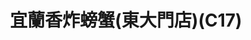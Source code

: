 ---
title: "宜蘭香炸螃蟹(東大門店)(C17)"
description: "宜蘭香炸螃蟹(東大門店)(C17)"
layout: shop
keywords:
  - 美食競賽
  - 台灣美食
  - 美食精選
datePublished: "2025-06-30"
dateModified: "2025-07-05"
city: "花蓮縣"
district: "花蓮市"
address: "花蓮縣花蓮市中山路38號C17"
phone: "0975333282"
geo: "23.973079728771175, 121.61223292894208"
google_map: "https://maps.app.goo.gl/Emif3Ufww9iNaMKr7"
footinder: "https://footinder.com.tw/%E8%8A%B1%E8%93%AE%E7%B8%A3%E8%8A%B1%E8%93%AE%E5%B8%82/164553/"
official: "https://www.facebook.com/p/%E8%8A%B1%E8%93%AE-%E5%AE%9C%E8%98%AD%E9%A6%99%E7%82%B8%E8%9E%83%E8%9F%B9-%E6%9D%B1%E5%A4%A7%E9%96%80%E5%BA%97%E6%85%B6%E8%B1%90%E5%BA%97-100063555711992/"
award:
  - name: "夜市王"
    year: "2024"
    entries:
      - nightMarket: "東大門夜市"
        food_type: "雞排"
        rank: "第二名"

---